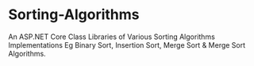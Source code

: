 # Sorting-Algorithms
An ASP.NET Core Class Libraries of Various Sorting Algorithms Implementations Eg Binary Sort, Insertion Sort, Merge Sort &amp; Merge Sort Algorithms.
